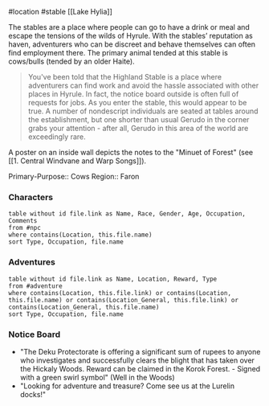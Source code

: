 #location #stable [[Lake Hylia]]

The stables are a place where people can go to have a drink or meal and escape the tensions of the wilds of Hyrule. With the stables’ reputation as haven, adventurers who can be discreet and behave themselves can often find employment there. The primary animal tended at this stable is cows/bulls (tended by an older Haite).

>You've been told that the Highland Stable is a place where adventurers can find work and avoid the hassle associated with other places in Hyrule. In fact, the notice board outside is often full of requests for jobs. As you enter the stable, this would appear to be true. A number of nondescript individuals are seated at tables around the establishment, but one shorter than usual Gerudo in the corner grabs your attention - after all, Gerudo in this area of the world are exceedingly rare.

A poster on an inside wall depicts the notes to the "Minuet of Forest" (see [[1. Central Windvane and Warp Songs]]).

Primary-Purpose:: Cows
Region:: Faron

### Characters
```dataview
table without id file.link as Name, Race, Gender, Age, Occupation, Comments
from #npc
where contains(Location, this.file.name)
sort Type, Occupation, file.name
```

### Adventures
```dataview
table without id file.link as Name, Location, Reward, Type
from #adventure
where contains(Location, this.file.link) or contains(Location, this.file.name) or contains(Location_General, this.file.link) or contains(Location_General, this.file.name)
sort Type, Occupation, file.name
```

### Notice Board

 - "The Deku Protectorate is offering a significant sum of rupees to anyone who investigates and successfully clears the blight that has taken over the Hickaly Woods. Reward can be claimed in the Korok Forest. - Signed with a green swirl symbol" (Well in the Woods)
 - "Looking for adventure and treasure? Come see us at the Lurelin docks!"
